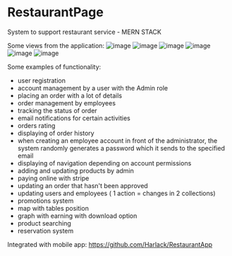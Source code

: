 # RestaurantPage
System to support restaurant service - MERN STACK

Some views from the application:
![image](https://github.com/WojciechWnukk/RestaurantPage/assets/131540870/5023806f-beae-4289-9ef7-b0a52cddd96b)
![image](https://github.com/WojciechWnukk/RestaurantPage/assets/131540870/4f4325c1-794a-48ae-9907-06c0f76a4d3a)
![image](https://github.com/WojciechWnukk/RestaurantPage/assets/131540870/42e39cdd-cfbc-40f4-81cc-98afb342cbaa)
![image](https://github.com/WojciechWnukk/RestaurantPage/assets/131540870/0bdffff2-c4c3-4626-805b-355378449f68)
![image](https://github.com/WojciechWnukk/RestaurantPage/assets/131540870/1bbc3f31-0a69-494e-98df-a8871ee34a48)
![image](https://github.com/WojciechWnukk/RestaurantPage/assets/131540870/0314498e-53f0-45a3-8126-a1920dd8844a)


Some examples of functionality:
- user registration
- account management by a user with the Admin role
- placing an order with a lot of details
- order management by employees
- tracking the status of order
- email notifications for certain activities
- orders rating
- displaying of order history
- when creating an employee account in front of the administrator, the system randomly generates a password which it sends to the specified email
- displaying of navigation depending on account permissions
- adding and updating products by admin
- paying online with stripe
- updating an order that hasn't been approved
- updating users and employees ( 1 action = changes in 2 collections)
- promotions system
- map with tables position
- graph with earning with download option
- product searching
- reservation system


Integrated with mobile app: https://github.com/Harlack/RestaurantApp
